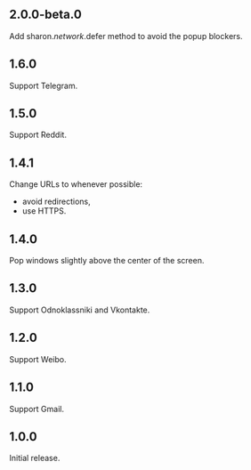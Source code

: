 ## 2.0.0-beta.0

Add sharon.*network*.defer method to avoid the popup blockers.

## 1.6.0

Support Telegram.

## 1.5.0

Support Reddit.

## 1.4.1

Change URLs to whenever possible:

- avoid redirections,
- use HTTPS.

## 1.4.0

Pop windows slightly above the center of the screen.

## 1.3.0

Support Odnoklassniki and Vkontakte.

## 1.2.0

Support Weibo.

## 1.1.0

Support Gmail.

## 1.0.0

Initial release.
